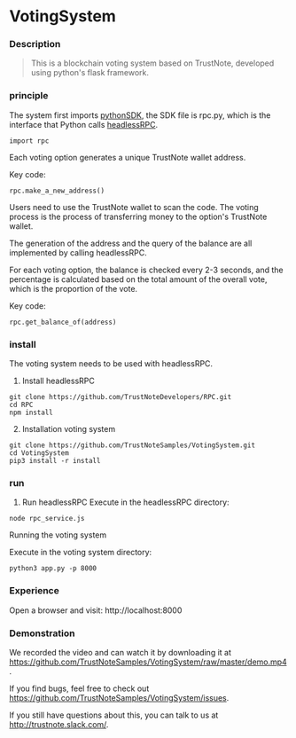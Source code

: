 # VotingSystem

### Description

> This is a blockchain voting system based on TrustNote, developed using python's flask framework.

### principle

The system first imports [pythonSDK](https://github.com/TrustNoteDevelopers/pythonSDK), the SDK file is rpc.py, which is the interface that Python calls [headlessRPC](https://github.com/TrustNoteDevelopers/RPC).

```
import rpc
```

Each voting option generates a unique TrustNote wallet address.

Key code:

```
rpc.make_a_new_address()
```

Users need to use the TrustNote wallet to scan the code. The voting process is the process of transferring money to the option's TrustNote wallet.

The generation of the address and the query of the balance are all implemented by calling headlessRPC.

For each voting option, the balance is checked every 2-3 seconds, and the percentage is calculated based on the total amount of the overall vote, which is the proportion of the vote.

Key code:

```
rpc.get_balance_of(address)
```

### install

The voting system needs to be used with headlessRPC.

1. Install headlessRPC

```
git clone https://github.com/TrustNoteDevelopers/RPC.git
cd RPC
npm install
```

2. Installation voting system

```
git clone https://github.com/TrustNoteSamples/VotingSystem.git
cd VotingSystem
pip3 install -r install
```

### run

1. Run headlessRPC
Execute in the headlessRPC directory:

```
node rpc_service.js
```

Running the voting system

Execute in the voting system directory:

```
python3 app.py -p 8000
```

### Experience

Open a browser and visit: http://localhost:8000

### Demonstration

We recorded the video and can watch it by downloading it at https://github.com/TrustNoteSamples/VotingSystem/raw/master/demo.mp4.

If you find bugs, feel free to check out https://github.com/TrustNoteSamples/VotingSystem/issues.

If you still have questions about this, you can talk to us at http://trustnote.slack.com/.
